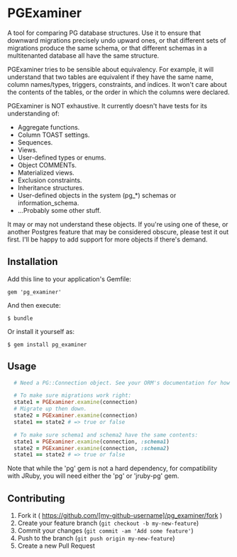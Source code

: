 # PGExaminer

A tool for comparing PG database structures. Use it to ensure that downward migrations precisely undo upward ones, or that different sets of migrations produce the same schema, or that different schemas in a multitenanted database all have the same structure.

PGExaminer tries to be sensible about equivalency. For example, it will understand that two tables are equivalent if they have the same name, column names/types, triggers, constraints, and indices. It won't care about the contents of the tables, or the order in which the columns were declared.

PGExaminer is NOT exhaustive. It currently doesn't have tests for its understanding of:

* Aggregate functions.
* Column TOAST settings.
* Sequences.
* Views.
* User-defined types or enums.
* Object COMMENTs.
* Materialized views.
* Exclusion constraints.
* Inheritance structures.
* User-defined objects in the system (pg_*) schemas or information_schema.
* ...Probably some other stuff.

It may or may not understand these objects. If you're using one of these, or another Postgres feature that may be considered obscure, please test it out first. I'll be happy to add support for more objects if there's demand.

## Installation

Add this line to your application's Gemfile:

    gem 'pg_examiner'

And then execute:

    $ bundle

Or install it yourself as:

    $ gem install pg_examiner

## Usage

``` ruby
  # Need a PG::Connection object. See your ORM's documentation for how to get one.

  # To make sure migrations work right:
  state1 = PGExaminer.examine(connection)
  # Migrate up then down.
  state2 = PGExaminer.examine(connection)
  state1 == state2 # => true or false

  # To make sure schema1 and schema2 have the same contents:
  state1 = PGExaminer.examine(connection, :schema1)
  state2 = PGExaminer.examine(connection, :schema2)
  state1 == state2 # => true or false
```

Note that while the 'pg' gem is not a hard dependency, for compatibility with JRuby, you will need either the 'pg' or 'jruby-pg' gem.

## Contributing

1. Fork it ( https://github.com/[my-github-username]/pg_examiner/fork )
2. Create your feature branch (`git checkout -b my-new-feature`)
3. Commit your changes (`git commit -am 'Add some feature'`)
4. Push to the branch (`git push origin my-new-feature`)
5. Create a new Pull Request
